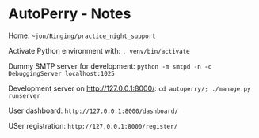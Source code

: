 # AutoPerry - Notes

Home: `~jon/Ringing/practice_night_support`

Activate Python environment with: `. venv/bin/activate`

Dummy SMTP server for development: `python -m smtpd -n -c DebuggingServer localhost:1025`

Development server on http://127.0.0.1:8000/: `cd autoperry/; ./manage.py runserver`

User dashboard: `http://127.0.0.1:8000/dashboard/`

USer registration: `http://127.0.0.1:8000/register/`